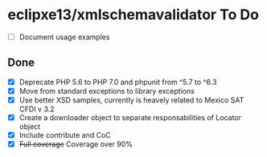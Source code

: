 # eclipxe13/xmlschemavalidator To Do

- [ ] Document usage examples

## Done

- [X] Deprecate PHP 5.6 to PHP 7.0 and phpunit from ^5.7 to ^6.3
- [X] Move from standard exceptions to library exceptions
- [X] Use better XSD samples, currently is heavely related to Mexico SAT CFDI v 3.2
- [X] Create a downloader object to separate responsabilities of Locator object
- [X] Include contribute and CoC
- [X] ~~Full coverage~~ Coverage over 90%
